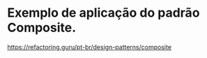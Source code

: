 # Exemplo de aplicação do padrão Composite.
 
https://refactoring.guru/pt-br/design-patterns/composite